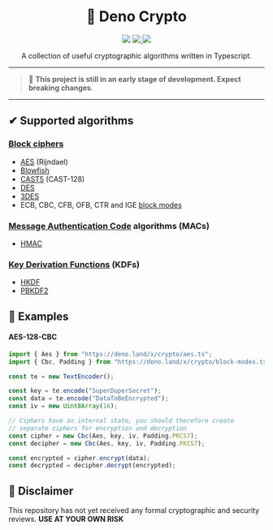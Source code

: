 <h1 align="center">🔐 Deno Crypto</h1>
<p align="center">
<img src="https://github.com/aykxt/crypto/workflows/ci/badge.svg" />
<a href="https://codecov.io/gh/aykxt/crypto">
<img src="https://codecov.io/gh/aykxt/crypto/branch/main/graph/badge.svg?token=P2B1SMA3TS"/>
</a>
<a href="https://deno.land/x/crypto"><img src="https://img.shields.io/endpoint?url=https%3A%2F%2Fdeno-visualizer.danopia.net%2Fshields%2Flatest-version%2Fx%2Fcrypto" /></a>
</p>
<p align="center">A collection of useful cryptographic algorithms written in Typescript.</p>

---

> 🧪 **This project is still in an early stage of development. Expect breaking
> changes**.

---

## ✔ Supported algorithms

### [Block ciphers]

- [AES] (Rijndael)
- [Blowfish]
- [CAST5] (CAST-128)
- [DES]
- [3DES]
- ECB, CBC, CFB, OFB, CTR and IGE [block modes]

### [Message Authentication Code] algorithms (MACs)

- [HMAC]

### [Key Derivation Functions] (KDFs)

- [HKDF]
- [PBKDF2]

## 📝 Examples

#### AES-128-CBC

```ts
import { Aes } from "https://deno.land/x/crypto/aes.ts";
import { Cbc, Padding } from "https://deno.land/x/crypto/block-modes.ts";

const te = new TextEncoder();

const key = te.encode("SuperDuperSecret");
const data = te.encode("DataToBeEncrypted");
const iv = new Uint8Array(16);

// Ciphers have an internal state, you should therefore create
// separate ciphers for encryption and decryption
const cipher = new Cbc(Aes, key, iv, Padding.PKCS7);
const decipher = new Cbc(Aes, key, iv, Padding.PKCS7);

const encrypted = cipher.encrypt(data);
const decrypted = decipher.decrypt(encrypted);
```

## 🔔 Disclaimer

This repository has not yet received any formal cryptographic and security
reviews. **USE AT YOUR OWN RISK**

[Block ciphers]: https://en.wikipedia.org/wiki/Block_cipher
[block modes]: https://en.wikipedia.org/wiki/Block_cipher_mode_of_operation
[AES]: https://en.wikipedia.org/wiki/Advanced_Encryption_Standard
[Blowfish]: https://en.wikipedia.org/wiki/Blowfish_(cipher)
[CAST5]: https://en.wikipedia.org/wiki/CAST-128
[DES]: https://en.wikipedia.org/wiki/Data_Encryption_Standard
[3DES]: https://en.wikipedia.org/wiki/Triple_DES
[Message Authentication Code]: https://en.wikipedia.org/wiki/Message_authentication_code
[HMAC]: https://en.wikipedia.org/wiki/HMAC
[Key Derivation Functions]: https://en.wikipedia.org/wiki/Key_derivation_function
[HKDF]: https://en.wikipedia.org/wiki/HKDF
[PBKDF2]: https://en.wikipedia.org/wiki/PBKDF2

